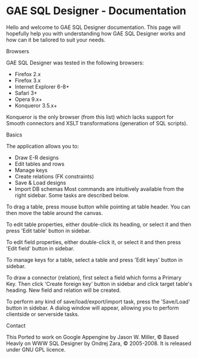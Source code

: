 GAE SQL Designer - Documentation
====

Hello and welcome to GAE SQL Designer documentation. This page will hopefully help you with understanding how GAE SQL Designer works and how can it be tailored to suit your needs.

Browsers

GAE SQL Designer was tested in the following browsers:

* Firefox 2.x
* Firefox 3.x
* Internet Explorer 6-8+
* Safari 3+
* Opera 9.x+
* Konqueror 3.5.x+

Konqueror is the only browser (from this list) which lacks support for Smooth connectors and XSLT transformations (generation of SQL scripts).

Basics

The application allows you to:

* Draw E-R designs
* Edit tables and rows
* Manage keys
* Create relations (FK constraints)
* Save & Load designs
* Import DB schemas
Most commands are intuitively available from the right sidebar. Some tasks are described below.

To drag a table, press mouse button while pointing at table header. You can then move the table around the canvas.

To edit table properties, either double-click its heading, or select it and then press 'Edit table' button in sidebar.

To edit field properties, either double-click it, or select it and then press 'Edit field' button in sidebar.

To manage keys for a table, select a table and press 'Edit keys' button in sidebar.

To draw a connector (relation), first select a field which forms a Primary Key. Then click 'Create foreign key' button in sidebar and click target table's heading. New field and relation will be created.

To perform any kind of save/load/export/import task, press the 'Save/Load' button in sidebar. A dialog window will appear, allowing you to perform clientside or serverside tasks.

Contact

This Ported to work on Google Appengine by Jason W. Miller, ©
Based Heavly on WWW SQL Designer by Ondrej Zara, © 2005-2008. It is released under GNU GPL licence.
